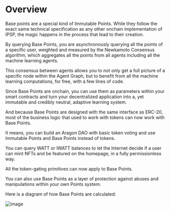 # Overview

Base points are a special kind of Immutable Points. While they follow the exact same technical specification as any other onchain implementation of IPSP, the magic happens in the process that lead to their creation.

By querying Base Points, you are asynchronously querying all the points of a specific user, weighted and measured by the Newkamoto Consensus algorithm, which aggregates all the points from all agents including all the machine learning agents.

This consensus between agents allows you to not only get a full picture of a specific node within the Agent Graph, but to benefit from all the machine learning computations, for free, with a few lines of code.

Since Base Points are onchain, you can use them as parameters within your smart contracts and turn your decentralized application into a, yet immutable and credibly neutral, adaptive learning system.

And because Base Points are designed with the same interface as ERC-20, most of the business logic that used to work with tokens can now work with Base Points.

It means, you can build an Aragon DAO with basic token voting and use Immutable Points and Base Points instead of tokens. 

You can query WATT or IWATT balances to let the Internet decide if a user can mint NFTs and be featured on the homepage, in a fully permissionless way.

All the token-gating primitives can now apply to Base Points.

You can also use Base Points as a layer of protection against abuses and manipulations within your own Points system.

Here is a diagram of how Base Points are calculated:

![image](https://github.com/newfound8ion/developer/assets/112469623/941ebc1a-2257-44d9-82ff-eb645b000c06)
